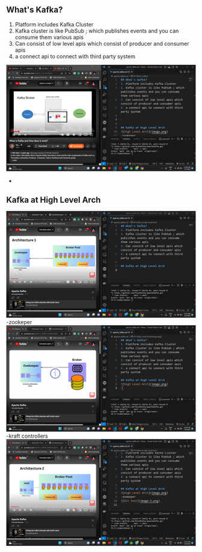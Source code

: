 ## What's Kafka?
1. Platform includes Kafka Cluster
2. Kafka cluster is like PubSub ; which publishes events and you can consume them various apis
3. Can consist of low level apis which consist of producer and consumer apis
4. a connect api to connect with third party system

![Kafka](image-3.png)

-

## Kafka at High Level Arch
![High Level Arch](image.png)
-zookeper
![with zookeper](image-1.png)
-kraft controllers
![with kraft](image-2.png)

